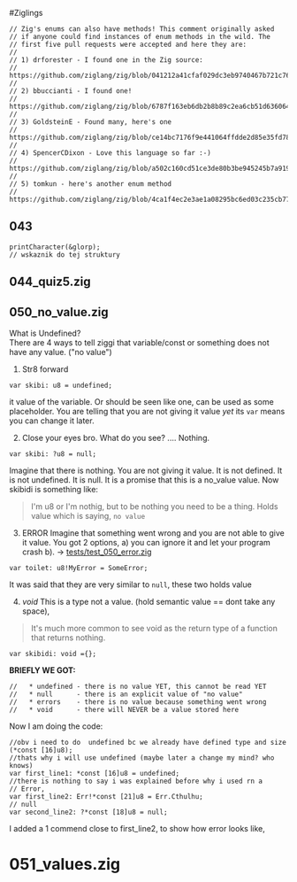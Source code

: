 #Ziglings
```zig
// Zig's enums can also have methods! This comment originally asked
// if anyone could find instances of enum methods in the wild. The
// first five pull requests were accepted and here they are:
//
// 1) drforester - I found one in the Zig source:
// https://github.com/ziglang/zig/blob/041212a41cfaf029dc3eb9740467b721c76f406c/src/Compilation.zig#L2495
//
// 2) bbuccianti - I found one!
// https://github.com/ziglang/zig/blob/6787f163eb6db2b8b89c2ea6cb51d63606487e12/lib/std/debug.zig#L477
//
// 3) GoldsteinE - Found many, here's one
// https://github.com/ziglang/zig/blob/ce14bc7176f9e441064ffdde2d85e35fd78977f2/lib/std/target.zig#L65
//
// 4) SpencerCDixon - Love this language so far :-)
// https://github.com/ziglang/zig/blob/a502c160cd51ce3de80b3be945245b7a91967a85/src/zir.zig#L530
//
// 5) tomkun - here's another enum method
// https://github.com/ziglang/zig/blob/4ca1f4ec2e3ae1a08295bc6ed03c235cb7700ab9/src/codegen/aarch64.zig#L24
```

## 043


```zig 
printCharacter(&glorp);
// wskaznik do tej struktury

```

## 044_quiz5.zig


## 050_no_value.zig
What is Undefined?  
There are 4 ways to tell ziggi that variable/const or something does not have any value. ("no value") 
1. Str8 forward
```zig
var skibi: u8 = undefined;
```
it value of the variable. Or should be seen like one, can be used as some placeholder. You are telling that you are not giving it value *_yet_*  its `var` means you can change it later. 

2. Close your eyes bro. What do you see? .... Nothing. 
```zig
var skibi: ?u8 = null;
```
Imagine that there is nothing. You are not giving it value. It is not defined. It is not undefined. It is null. It is a promise that this is a no_value value. 
Now skibidi is something like: 
> I'm u8 or I'm nothig, but to be nothing you need to be a thing.
Holds value which is saying, `no value`

3. ERROR
Imagine that something went wrong and you are not able to give it value. 
You got 2 options, 
a) you can ignore it and let your program crash 
b). -> [tests/test_050_error.zig](test_050_error.zig)
```zig
var toilet: u8!MyError = SomeError;
```
It was said that they are very similar to `null`, these two holds value  

4. *void*
This is a type not a value. (hold semantic value == dont take any  space), 
>  It's much more common to see void as
       the return type of a function that returns nothing.
```zig
var skibidi: void ={};
```

**BRIEFLY WE GOT:**
```zig
//   * undefined - there is no value YET, this cannot be read YET
//   * null      - there is an explicit value of "no value"
//   * errors    - there is no value because something went wrong
//   * void      - there will NEVER be a value stored here
```
Now I am doing the code: 

```zig
//obv i need to do  undefined bc we already have defined type and size (*const [16]u8);
//thats why i will use undefined (maybe later a change my mind? who knows)
var first_line1: *const [16]u8 = undefined;
//there is nothing to say i was explained before why i used rn a 
// Error,
var first_line2: Err!*const [21]u8 = Err.Cthulhu;
// null
var second_line2: ?*const [18]u8 = null;
```
I added a 1 commend close to first_line2,  to show how error looks like,


# 051_values.zig

